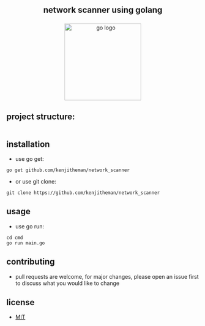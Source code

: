 <h2 align="center">network scanner using golang</h2>

###

<div align="center">
  <img src="https://cdn.jsdelivr.net/gh/devicons/devicon/icons/go/go-original.svg" height="200" alt="go logo"  />
</div>

###

## project structure:

```

```

## installation

- use go get:

```
go get github.com/kenjitheman/network_scanner
```

- or use git clone:

```
git clone https://github.com/kenjitheman/network_scanner
```

## usage

- use go run:

```
cd cmd
go run main.go
```

## contributing

- pull requests are welcome, for major changes, please open an issue first to
  discuss what you would like to change

## license

- [MIT](https://choosealicense.com/licenses/mit/)
